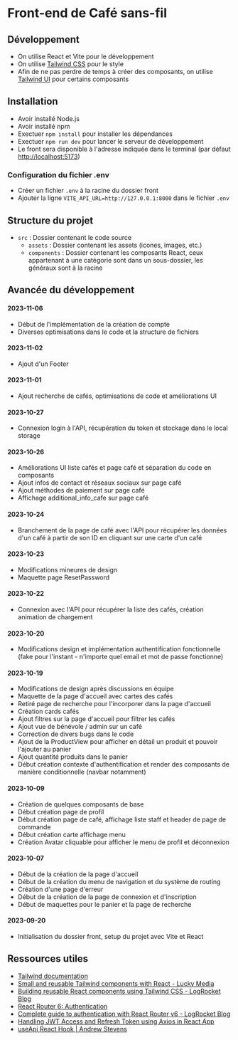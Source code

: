# Front-end de Café sans-fil

## Développement

- On utilise React et Vite pour le développement
- On utilise [Tailwind CSS](https://tailwindcss.com/) pour le style
- Afin de ne pas perdre de temps à créer des composants, on utilise [Tailwind UI](https://tailwindui.com/) pour certains composants

## Installation

- Avoir installé Node.js
- Avoir installé npm
- Exectuer `npm install` pour installer les dépendances
- Exectuer `npm run dev` pour lancer le serveur de développement
- Le front sera disponible à l'adresse indiquée dans le terminal (par défaut [http://localhost:5173](http://localhost:5173))

### Configuration du fichier .env

- Créer un fichier `.env` à la racine du dossier front
- Ajouter la ligne `VITE_API_URL=http://127.0.0.1:8000` dans le fichier `.env`

## Structure du projet

- `src` : Dossier contenant le code source
  - `assets` : Dossier contenant les assets (icones, images, etc.)
  - `components` : Dossier contenant les composants React, ceux appartenant à une catégorie sont dans un sous-dossier, les généraux sont à la racine

## Avancée du développement

#### 2023-11-06

- Début de l'implémentation de la création de compte
- Diverses optimisations dans le code et la structure de fichiers

#### 2023-11-02

- Ajout d'un Footer

#### 2023-11-01

- Ajout recherche de cafés, optimisations de code et améliorations UI

#### 2023-10-27

- Connexion login à l'API, récupération du token et stockage dans le local storage

#### 2023-10-26

- Améliorations UI liste cafés et page café et séparation du code en composants
- Ajout infos de contact et réseaux sociaux sur page café
- Ajout méthodes de paiement sur page café
- Affichage additional_info_cafe sur page café

#### 2023-10-24

- Branchement de la page de café avec l'API pour récupérer les données d'un café à partir de son ID en cliquant sur une carte d'un café

#### 2023-10-23

- Modifications mineures de design
- Maquette page ResetPassword

#### 2023-10-22

- Connexion avec l'API pour récupérer la liste des cafés, création animation de chargement

#### 2023-10-20

- Modifications design et implémentation authentification fonctionnelle (fake pour l'instant - n'importe quel email et mot de passe fonctionne)

#### 2023-10-19

- Modifications de design après discussions en équipe
- Maquette de la page d'accueil avec cartes des cafés
- Retiré page de recherche pour l'incorporer dans la page d'accueil
- Création cards cafés
- Ajout filtres sur la page d'accueil pour filtrer les cafés
- Ajout vue de bénévole / admin sur un café
- Correction de divers bugs dans le code
- Ajout de la ProductView pour afficher en détail un produit et pouvoir l'ajouter au panier
- Ajout quantité produits dans le panier
- Début création contexte d'authentification et render des composants de manière conditionnelle (navbar notamment)

#### 2023-10-09

- Création de quelques composants de base
- Début création page de profil
- Début création page de café, affichage liste staff et header de page de commande
- Début création carte affichage menu
- Création Avatar cliquable pour afficher le menu de profil et déconnexion

#### 2023-10-07

- Début de la création de la page d'accueil
- Début de la création du menu de navigation et du système de routing
- Création d'une page d'erreur
- Début de la création de la page de connexion et d'inscription
- Début de maquettes pour le panier et la page de recherche

#### 2023-09-20

- Initialisation du dossier front, setup du projet avec Vite et React

## Ressources utiles

- [Tailwind documentation](https://tailwindcss.com/docs)
- [Small and reusable Tailwind components with React - Lucky Media](https://www.luckymedia.dev/blog/small-and-reusable-tailwind-components-with-react)
- [Building reusable React components using Tailwind CSS - LogRocket Blog](https://blog.logrocket.com/building-reusable-react-components-using-tailwind-css/)
- [React Router 6: Authentication](https://www.robinwieruch.de/react-router-authentication/)
- [Complete guide to authentication with React Router v6 - LogRocket Blog](https://blog.logrocket.com/complete-guide-authentication-with-react-router-v6/)
- [Handling JWT Access and Refresh Token using Axios in React App](https://blog.theashishmaurya.me/handling-jwt-access-and-refresh-token-using-axios-in-react-app)
- [useApi React Hook | Andrew Stevens](https://andrewstevens.dev/posts/useApi-react-hook/)
